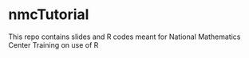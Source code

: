 # nmcTutorial
This repo contains slides and R codes meant for National Mathematics Center Training on use of R 
